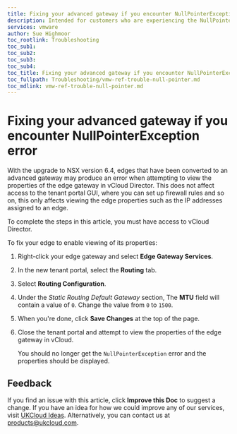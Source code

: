 ```yaml
---
title: Fixing your advanced gateway if you encounter NullPointerException error | UKCloud Ltd
description: Intended for customers who are experiencing the NullPointerException error when attempting to view their edge gateway properties
services: vmware
author: Sue Highmoor
toc_rootlink: Troubleshooting
toc_sub1: 
toc_sub2:
toc_sub3:
toc_sub4:
toc_title: Fixing your advanced gateway if you encounter NullPointerException error
toc_fullpath: Troubleshooting/vmw-ref-trouble-null-pointer.md
toc_mdlink: vmw-ref-trouble-null-pointer.md
---
```


# Fixing your advanced gateway if you encounter NullPointerException error

With the upgrade to NSX version 6.4, edges that have been converted to an advanced gateway may produce an error when attempting to view the properties of the edge gateway in vCloud Director. This does not affect access to the tenant portal GUI, where you can set up firewall rules and so on, this only affects viewing the edge properties such as the IP addresses assigned to an edge.

To complete the steps in this article, you must have access to vCloud Director.

To fix your edge to enable viewing of its properties:

1. Right-click your edge gateway and select **Edge Gateway Services**.

2. In the new tenant portal, select the **Routing** tab.

3. Select **Routing Configuration**.

4. Under the *Static Routing Default Gateway* section, The **MTU** field will contain a value of `0`. Change the value from `0` to `1500`.

5. When you're done, click **Save Changes** at the top of the page.

6. Close the tenant portal and attempt to view the properties of the edge gateway in vCloud.

    You should no longer get the `NullPointerException` error and the properties should be displayed.

## Feedback

If you find an issue with this article, click **Improve this Doc** to suggest a change. If you have an idea for how we could improve any of our services, visit [UKCloud Ideas](https://ideas.ukcloud.com). Alternatively, you can contact us at <products@ukcloud.com>.
